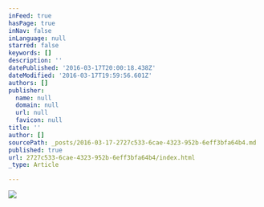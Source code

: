 ```yaml
---
inFeed: true
hasPage: true
inNav: false
inLanguage: null
starred: false
keywords: []
description: ''
datePublished: '2016-03-17T20:00:18.438Z'
dateModified: '2016-03-17T19:59:56.601Z'
authors: []
publisher:
  name: null
  domain: null
  url: null
  favicon: null
title: ''
author: []
sourcePath: _posts/2016-03-17-2727c533-6cae-4323-952b-6eff3bfa64b4.md
published: true
url: 2727c533-6cae-4323-952b-6eff3bfa64b4/index.html
_type: Article

---
```

![](https://the-grid-user-content.s3-us-west-2.amazonaws.com/73fe79a5-4552-4a62-aa10-cf715da34c11.jpg)